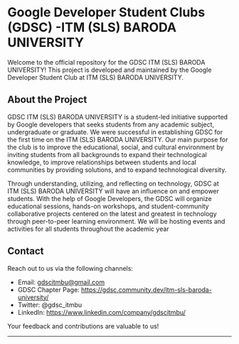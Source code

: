 # Google Developer Student Clubs (GDSC) -ITM (SLS) BARODA UNIVERSITY

Welcome to the official repository for the GDSC ITM (SLS) BARODA UNIVERSITY! This project is developed and maintained by the Google Developer Student Club at ITM (SLS) BARODA UNIVERSITY.

## About the Project
GDSC ITM (SLS) BARODA UNIVERSITY is a student-led initiative supported by Google developers that seeks students from any academic subject, undergraduate or graduate. We were successful in establishing GDSC for the first time on the ITM (SLS) BARODA UNIVERSITY. Our main purpose for the club is to improve the educational, social, and cultural environment by inviting students from all backgrounds to expand their technological knowledge, to improve relationships between students and local communities by providing solutions, and to expand technological diversity.

Through understanding, utilizing, and reflecting on technology, GDSC at ITM (SLS) BARODA UNIVERSITY will have an influence on and empower students. With the help of Google Developers, the GDSC will organize educational sessions, hands-on workshops, and student-community collaborative projects centered on the latest and greatest in technology through peer-to-peer learning environment. We will be hosting events and activities for all students throughout the academic year


## Contact

Reach out to us via the following channels:

- Email: gdscitmbu@gmail.com
- GDSC Chapter Page: https://gdsc.community.dev/itm-sls-baroda-university/
- Twitter: @gdsc_itmbu
- LinkedIn: https://www.linkedin.com/company/gdscitmbu/

Your feedback and contributions are valuable to us!

---



